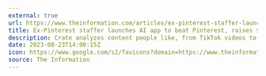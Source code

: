 ```yaml
---
external: true
url: https://www.theinformation.com/articles/ex-pinterest-staffer-launches-ai-app-to-beat-pinterest-raises-5-million
title: Ex-Pinterest staffer launches AI app to beat Pinterest, raises $5 million
description: Crate analyzes content people like, from TikTok videos to news articles, to give them personalized recommendations about what products they should buy.
date: 2023-08-23T14:00:15Z
icon: https://www.google.com/s2/favicons?domain=https://www.theinformation.com&sz=32
source: The Information
---
```

